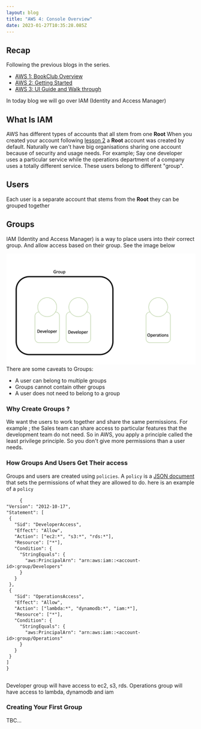 ```yaml
---
layout: blog
title: "AWS 4: Console Overview"
date: 2023-01-27T10:35:28.085Z
---
```


## Recap

Following the previous blogs in the series.

- [AWS 1: BookClub Overview](https://magicishaqblog.netlify.app/aws/)
- [AWS 2: Getting Started](https://magicishaqblog.netlify.app/2023-01-23-aws-2-getting-started/)
- [AWS 3: UI Guide and Walk through](https://magicishaqblog.netlify.app/2023-01-27-aws-3-UI-guide-and-walkthrough)

In today blog we will go over IAM (Identity and Access Manager) 

## What Is IAM
AWS has different types of accounts that all stem from one **Root**
When you created your account following [lesson 2](https://magicishaqblog.netlify.app/2023-01-23-aws-2-getting-started/) a **Root** account was created by default. Naturally we can't have big organisations sharing one account because of security and usage needs. For example; Say one developer uses a particular service while the operations department of a company uses a totally different service. These users belong to different "group". 

## Users
Each user is a separate account that stems from the **Root** they can be grouped together

## Groups
IAM (Identity and Access Manager) is a way to place users into their correct group. And allow access based on their group. See the image below

![Groups in action](/blog/src/images/groups.png)
There are some caveats to Groups: 
- A user can belong to multiple groups
- Groups cannot contain other groups
- A user does not need to belong to a group 

### Why Create Groups ?
We want the users to work together and share the same permissions. For example ; the Sales team can share access to particular features that the development team do not need. 
So in AWS, you apply a principle called the least privilege principle.
So you don't give more permissions than a user needs.


### How Groups And Users Get Their access

Groups and users are created using `policies`. A `policy` is a [JSON document](https://simple.wikipedia.org/wiki/JSON) that sets the permissions of what they are allowed to do.
here is an example of a `policy`

    
   ```
        {
  "Version": "2012-10-17",
  "Statement": [
    {
      "Sid": "DeveloperAccess",
      "Effect": "Allow",
      "Action": ["ec2:*", "s3:*", "rds:*"],
      "Resource": ["*"],
      "Condition": {
        "StringEquals": {
          "aws:PrincipalArn": "arn:aws:iam::<account-id>:group/Developers"
        }
      }
    },
    {
      "Sid": "OperationsAccess",
      "Effect": "Allow",
      "Action": ["lambda:*", "dynamodb:*", "iam:*"],
      "Resource": ["*"],
      "Condition": {
        "StringEquals": {
          "aws:PrincipalArn": "arn:aws:iam::<account-id>:group/Operations"
        }
      }
    }
  ]
}


   ```
Developer group will have access to ec2, s3, rds.
Operations group will have access to lambda, dynamodb and iam

### Creating Your First Group

TBC...

#### 




